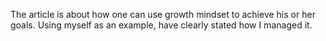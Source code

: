 The article is about how one can use growth mindset to achieve his or her goals. Using myself as an example, have clearly stated how I managed it.
